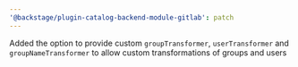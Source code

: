 ```yaml
---
'@backstage/plugin-catalog-backend-module-gitlab': patch
---
```


Added the option to provide custom `groupTransformer`, `userTransformer` and `groupNameTransformer` to allow custom transformations of groups and users
